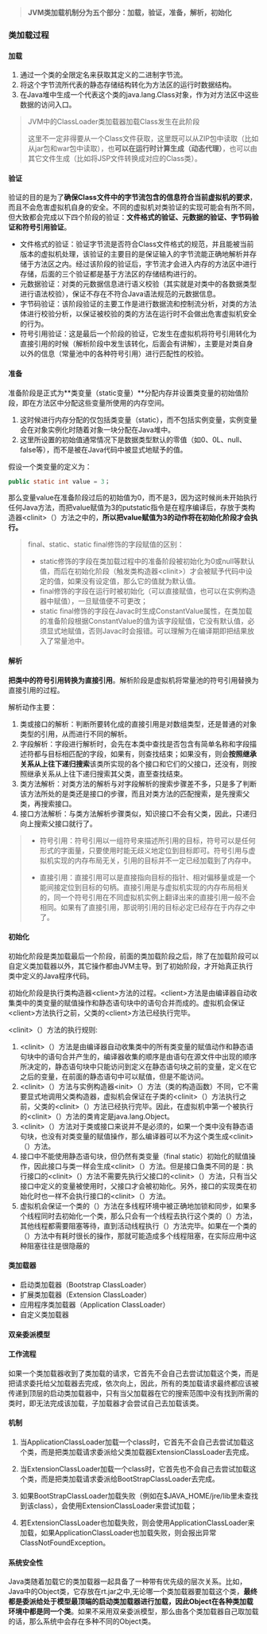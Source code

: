 
> **JVM类加载机制分为五个部分：加载，验证，准备，解析，初始化**

### 类加载过程
#### 加载

1. 通过一个类的全限定名来获取其定义的二进制字节流。
2. 将这个字节流所代表的静态存储结构转化为方法区的运行时数据结构。
3. 在Java堆中生成一个代表这个类的java.lang.Class对象，作为对方法区中这些数据的访问入口。


> JVM中的ClassLoader类加载器加载Class发生在此阶段
> 
> 这里不一定非得要从一个Class文件获取，这里既可以从ZIP包中读取（比如从jar包和war包中读取），也**可以在运行时计算生成（动态代理）**，也可以由其它文件生成（比如将JSP文件转换成对应的Class类）。


#### 验证
验证的目的是为了**确保Class文件中的字节流包含的信息符合当前虚拟机的要求**，而且不会危害虚拟机自身的安全。不同的虚拟机对类验证的实现可能会有所不同，但大致都会完成以下四个阶段的验证：**文件格式的验证、元数据的验证、字节码验证和符号引用验证**。

* 文件格式的验证：验证字节流是否符合Class文件格式的规范，并且能被当前版本的虚拟机处理，该验证的主要目的是保证输入的字节流能正确地解析并存储于方法区之内。经过该阶段的验证后，字节流才会进入内存的方法区中进行存储，后面的三个验证都是基于方法区的存储结构进行的。
* 元数据验证：对类的元数据信息进行语义校验（其实就是对类中的各数据类型进行语法校验），保证不存在不符合Java语法规范的元数据信息。
* 字节码验证：该阶段验证的主要工作是进行数据流和控制流分析，对类的方法体进行校验分析，以保证被校验的类的方法在运行时不会做出危害虚拟机安全的行为。
* 符号引用验证：这是最后一个阶段的验证，它发生在虚拟机将符号引用转化为直接引用的时候（解析阶段中发生该转化，后面会有讲解），主要是对类自身以外的信息（常量池中的各种符号引用）进行匹配性的校验。


#### 准备
准备阶段是正式为**类变量（static变量）**分配内存并设置类变量的初始值阶段，即在方法区中分配这些变量所使用的内存空间。

1. 这时候进行内存分配的仅包括类变量（static），而不包括实例变量，实例变量会在对象实例化时随着对象一块分配在Java堆中。
2. 这里所设置的初始值通常情况下是数据类型默认的零值（如0、0L、null、false等），而不是被在Java代码中被显式地赋予的值。

假设一个类变量的定义为：

```java
public static int value = 3；
```
那么变量value在准备阶段过后的初始值为0，而不是3，因为这时候尚未开始执行任何Java方法，而把value赋值为3的putstatic指令是在程序编译后，存放于类构造器\<clinit\>（）方法之中的，**所以把value赋值为3的动作将在初始化阶段才会执行。**



> final、static、static final修饰的字段赋值的区别：
>
> - static修饰的字段在类加载过程中的准备阶段被初始化为0或null等默认值，而后在初始化阶段（触发类构造器\<clinit\>）才会被赋予代码中设定的值，如果没有设定值，那么它的值就为默认值。
> - final修饰的字段在运行时被初始化（可以直接赋值，也可以在实例构造器中赋值），一旦赋值便不可更改；
> - static final修饰的字段在Javac时生成ConstantValue属性，在类加载的准备阶段根据ConstantValue的值为该字段赋值，它没有默认值，必须显式地赋值，否则Javac时会报错。可以理解为在编译期即把结果放入了常量池中。



#### 解析

**把类中的符号引用转换为直接引用**。解析阶段是虚拟机将常量池的符号引用替换为直接引用的过程。

解析动作主要：

1. 类或接口的解析：判断所要转化成的直接引用是对数组类型，还是普通的对象类型的引用，从而进行不同的解析。
2. 字段解析：字段进行解析时，会先在本类中查找是否包含有简单名称和字段描述符都与目标相匹配的字段，如果有，则查找结束；如果没有，则会**按照继承关系从上往下递归搜索**该类所实现的各个接口和它们的父接口，还没有，则按照继承关系从上往下递归搜索其父类，直至查找结束。
3. 类方法解析：对类方法的解析与对字段解析的搜索步骤差不多，只是多了判断该方法所处的是类还是接口的步骤，而且对类方法的匹配搜索，是先搜索父类，再搜索接口。
4. 接口方法解析：与类方法解析步骤类似，知识接口不会有父类，因此，只递归向上搜索父接口就行了。



>- 符号引用：符号引用以一组符号来描述所引用的目标，符号可以是任何形式的字面量，只要使用时能无歧义地定位到目标即可。符号引用与虚拟机实现的内存布局无关，引用的目标并不一定已经加载到了内存中。
>
>- 直接引用：直接引用可以是直接指向目标的指针、相对偏移量或是一个能间接定位到目标的句柄。直接引用是与虚拟机实现的内存布局相关的，同一个符号引用在不同虚拟机实例上翻译出来的直接引用一般不会相同。如果有了直接引用，那说明引用的目标必定已经存在于内存之中了。

#### 初始化

初始化阶段是类加载最后一个阶段，前面的类加载阶段之后，除了在加载阶段可以自定义类加载器以外，其它操作都由JVM主导。到了初始阶段，才开始真正执行类中定义的Java程序代码。

初始化阶段是执行类构造器\<client\>方法的过程。\<client\>方法是由编译器自动收集类中的类变量的赋值操作和静态语句块中的语句合并而成的。虚拟机会保证\<client\>方法执行之前，父类的\<client\>方法已经执行完毕。

\<clinit\>（）方法的执行规则:

1. \<clinit>（）方法是由编译器自动收集类中的所有类变量的赋值动作和静态语句块中的语句合并产生的，编译器收集的顺序是由语句在源文件中出现的顺序所决定的，静态语句块中只能访问到定义在静态语句块之前的变量，定义在它之后的变量，在前面的静态语句中可以赋值，但是不能访问。
2.  \<clinit\>（）方法与实例构造器\<init\>（）方法（类的构造函数）不同，它不需要显式地调用父类构造器，虚拟机会保证在子类的\<clinit\>（）方法执行之前，父类的\<clinit\>（）方法已经执行完毕。因此，在虚拟机中第一个被执行的\<clinit\>（）方法的类肯定是java.lang.Object。
3. \<clinit\>（）方法对于类或接口来说并不是必须的，如果一个类中没有静态语句块，也没有对类变量的赋值操作，那么编译器可以不为这个类生成\<clinit\>（）方法。
4. 接口中不能使用静态语句块，但仍然有类变量（final static）初始化的赋值操作，因此接口与类一样会生成\<clinit\>（）方法。但是接口鱼类不同的是：执行接口的\<clinit\>（）方法不需要先执行父接口的\<clinit\>（）方法，只有当父接口中定义的变量被使用时，父接口才会被初始化。另外，接口的实现类在初始化时也一样不会执行接口的\<clinit\>（）方法。
5. 虚拟机会保证一个类的<clinit>（）方法在多线程环境中被正确地加锁和同步，如果多个线程同时去初始化一个类，那么只会有一个线程去执行这个类的<clinit>（）方法，其他线程都需要阻塞等待，直到活动线程执行<clinit>（）方法完毕。如果在一个类的<clinit>（）方法中有耗时很长的操作，那就可能造成多个线程阻塞，在实际应用中这种阻塞往往是很隐蔽的







#### 类加载器

* 启动类加载器（Bootstrap ClassLoader）
* 扩展类加载器（Extension ClassLoader）
* 应用程序类加载器（Application ClassLoader）
* 自定义类加载器

#### 双亲委派模型

#### 工作流程

如果一个类加载器收到了类加载的请求，它首先不会自己去尝试加载这个类，而是把请求委托给父加载器去完成，依次向上，因此，所有的类加载请求最终都应该被传递到顶层的启动类加载器中，只有当父加载器在它的搜索范围中没有找到所需的类时，即无法完成该加载，子加载器才会尝试自己去加载该类。

#### 机制

1. 当ApplicationClassLoader加载一个class时，它首先不会自己去尝试加载这个类，而是把类加载请求委派给父类加载器ExtensionClassLoader去完成。

2. 当ExtensionClassLoader加载一个class时，它首先也不会自己去尝试加载这个类，而是把类加载请求委派给BootStrapClassLoader去完成。

3. 如果BootStrapClassLoader加载失败（例如在$JAVA_HOME/jre/lib里未查找到该class），会使用ExtensionClassLoader来尝试加载；

4. 若ExtensionClassLoader也加载失败，则会使用ApplicationClassLoader来加载，如果ApplicationClassLoader也加载失败，则会报出异常ClassNotFoundException。



#### 系统安全性

Java类随着加载它的类加载器一起具备了一种带有优先级的层次关系。比如，Java中的Object类，它存放在rt.jar之中,无论哪一个类加载器要加载这个类，**最终都是委派给处于模型最顶端的启动类加载器进行加载，因此Object在各种类加载环境中都是同一个类**。如果不采用双亲委派模型，那么由各个类加载器自己取加载的话，那么系统中会存在多种不同的Object类。